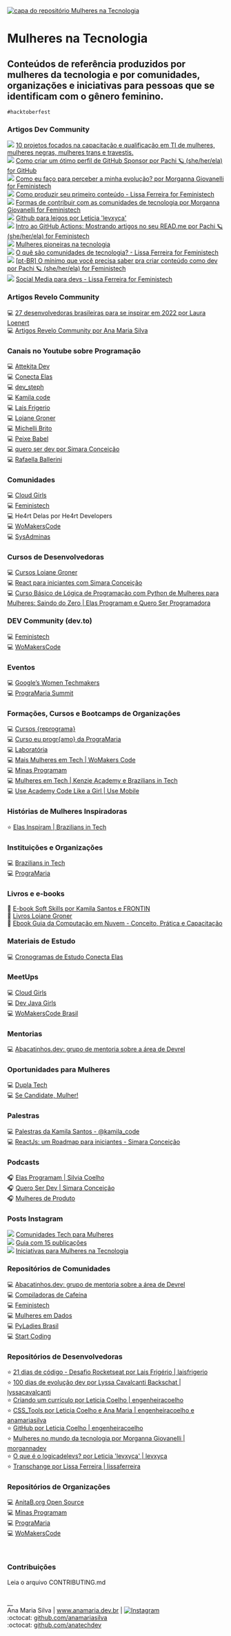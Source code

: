 <a href="https://github.com/anatechdev"><img src="https://www.anamaria.dev.br/github/capa-mulheres-na-tecnologia.png" alt="capa do repositório Mulheres na Tecnologia" title="Repositório Mulheres na Tecnologia"></a>

# Mulheres na Tecnologia

## Conteúdos de referência produzidos por mulheres da tecnologia e por comunidades, organizações e iniciativas para pessoas que se identificam com o gênero feminino.

`#hacktoberfest`

### Artigos Dev Community

<img src="https://img.shields.io/badge/dev.to-0A0A0A?style=plastic&logo=dev.to&logoColor=white"> [10 projetos focados na capacitação e qualificação em TI de mulheres, mulheres negras, mulheres trans e travestis.](https://dev.to/guiadeti/10-projetos-focados-na-capacitacao-e-qualificacao-em-ti-de-mulheres-mulheres-negras-mulheres-trans-e-travestis-11bo) <br>
<img src="https://img.shields.io/badge/dev.to-0A0A0A?style=plastic&logo=dev.to&logoColor=white"> [Como criar um ótimo perfil de GitHub Sponsor por Pachi 🪐 (she/her/ela) for GitHub](https://dev.to/github/como-criar-um-otimo-perfil-de-github-sponsor-21ad) <br>
<img src="https://img.shields.io/badge/dev.to-0A0A0A?style=plastic&logo=dev.to&logoColor=white"> [Como eu faço para perceber a minha evolução? por Morganna Giovanelli for Feministech](https://dev.to/feministech/como-eu-faco-para-perceber-a-minha-evolucao-cob) <br>
<img src="https://img.shields.io/badge/dev.to-0A0A0A?style=plastic&logo=dev.to&logoColor=white"> [Como produzir seu primeiro conteúdo - Lissa Ferreira for Feministech](https://dev.to/feministech/como-produzir-seu-primeiro-conteudo-4lo6) <br>
<img src="https://img.shields.io/badge/dev.to-0A0A0A?style=plastic&logo=dev.to&logoColor=white"> [Formas de contribuir com as comunidades de tecnologia por Morganna Giovanelli for Feministech](https://dev.to/feministech/formas-de-contribuir-com-as-comunidades-de-tecnologia-2mfd) <br>
<img src="https://img.shields.io/badge/dev.to-0A0A0A?style=plastic&logo=dev.to&logoColor=white"> [Github para leigos por Leticia 'levxyca'](https://dev.to/levxyca/pt-br-github-para-leigos-4i7j) <br>
<img src="https://img.shields.io/badge/dev.to-0A0A0A?style=plastic&logo=dev.to&logoColor=white"> [Intro ao GitHub Actions: Mostrando artigos no seu READ.me por Pachi 🪐 (she/her/ela) for Feministech](https://dev.to/github/intro-ao-github-actions-mostrando-artigos-no-seu-readme-5f4a) <br>
<img src="https://img.shields.io/badge/dev.to-0A0A0A?style=plastic&logo=dev.to&logoColor=white"> [Mulheres pioneiras na tecnologia](https://dev.to/feministech/mulheres-pioneiras-na-tecnologia-4a2o) <br>
<img src="https://img.shields.io/badge/dev.to-0A0A0A?style=plastic&logo=dev.to&logoColor=white"> [O quê são comunidades de tecnologia? - Lissa Ferreira for Feministech](https://dev.to/feministech/o-que-sao-comunidades-de-tecnologia-2e22) <br>
<img src="https://img.shields.io/badge/dev.to-0A0A0A?style=plastic&logo=dev.to&logoColor=white"> [[pt-BR] O mínimo que você precisa saber pra criar conteúdo como dev por Pachi 🪐 (she/her/ela) for Feministech](https://dev.to/feministech/o-minimo-que-voce-precisa-saber-pra-criar-conteudo-como-dev-a9) <br>
<img src="https://img.shields.io/badge/dev.to-0A0A0A?style=plastic&logo=dev.to&logoColor=white"> [Social Media para devs - Lissa Ferreira for Feministech](https://dev.to/feministech/social-media-para-devs-3l96) <br>

### Artigos Revelo Community

💻 [27 desenvolvedoras brasileiras para se inspirar em 2022 por Laura Loenert](https://community.revelo.io/27-desenvolvedoras-brasileiras-para-se-inspirar-em-2022/) <br>
💻 [Artigos Revelo Community por Ana Maria Silva](https://community.revelo.com/author/ana/) <br>

### Canais no Youtube sobre Programação

💻 [Attekita Dev](https://www.youtube.com/c/AttekitaDev/videos)<br>
💻 [Conecta Elas](https://www.youtube.com/c/conectaelas) <br>
💻 [dev_steph](https://www.youtube.com/channel/UCpoqCol_xKTzr8IBNMauGsw) <br>
💻 [Kamila code](https://www.youtube.com/c/Kamilacode) <br>
💻 [Lais Frigerio](https://www.youtube.com/user/12345678912345678432) <br>
💻 [Loiane Groner](youtube.com/channel/UCqQn92noBhY9VKQy4xCHPsg) <br>
💻 [Michelli Brito](https://www.youtube.com/c/MichelliBrito/featured)<br>
💻 [Peixe Babel](https://www.youtube.com/c/PeixeBabel/featured)<br>
💻 [quero ser dev por Simara Conceição](https://www.youtube.com/channel/UCGaPf6u8sp-yd5BvOS3du0g)<br>
💻 [Rafaella Ballerini](https://www.youtube.com/c/rafaellaballerini)<br>

### Comunidades

💻 [Cloud Girls](https://www.cloudgirls.com.br/) <br>
💻 [Feministech](https://feministech.github.io/) <br>
💻 He4rt Delas por He4rt Developers <br>
💻 [WoMakersCode](https://womakerscode.org/) <br>
💻 [SysAdminas](https://sysadminas.com.br/)</br>

### Cursos de Desenvolvedoras

💻 [Cursos Loiane Groner](https://loiane.training/) <br>
💻 [React para iniciantes com Simara Conceição](https://queroserdev.com/event) <br>
💻 [Curso Básico de Lógica de Programação com Python de Mulheres para Mulheres: Saindo do Zero | Elas Programam e Quero Ser Programadora](https://www.elasprogramam.com.br/) <br>

### DEV Community (dev.to)

💻 [Feministech](https://dev.to/feministech) <br>
💻 [WoMakersCode](https://dev.to/womakerscode) <br>

### Eventos

💻 [Google’s Women Techmakers](https://www.womentechmakers.com/) <br>
💻 [PrograMaria Summit](https://vamosjuntes.programaria.org/summit2022) <br>

### Formações, Cursos e Bootcamps de Organizações

💻 [Cursos {reprograma}](https://www.reprograma.com.br) <br>
💻 [Curso eu progr{amo} da PrograMaria](https://www.programaria.org/curso-online-euprogramo/) <br>
💻 [Laboratória](https://www.laboratoria.la/br) <br>
💻 [Mais Mulheres em Tech | WoMakers Code](https://maismulheres.tech/) <br>
💻 [Minas Programam](https://minasprogramam.com/) <br>
💻 [Mulheres em Tech | Kenzie Academy e Brazilians in Tech](https://kenzie.com.br/eventos/braziliansintech) <br>
💻 [Use Academy Code Like a Girl | Use Mobile](https://usemobile.com.br/useacademy) <br>

### Histórias de Mulheres Inspiradoras

⭐ [Elas Inspiram | Brazilians in Tech](https://braziliansintech.com/elas/) <br>

### Instituições e Organizações

💻 [Brazilians in Tech](https://braziliansintech.com/) <br>
💻 [PrograMaria](https://www.programaria.org/) <br>

### Livros e e-books

📘 [E-book Soft Skills por Kamila Santos e FRONTIN](https://conteudo.frontinsampa.com.br/ebook-soft-skills) <br>
📘 [Livros Loiane Groner](https://www.packtpub.com/authors/loiane-groner) <br>
📘 [Ebook Guia da Computação em Nuvem - Conceito, Prática e Capacitação](https://leanpub.com/guia-da-computacao-em-nuvem/)</br>

### Materiais de Estudo

💻 [Cronogramas de Estudo Conecta Elas](https://www.anamaria.dev.br/parcerias/conecta_elas/conecta_elas.html)

### MeetUps

💻 [Cloud Girls](https://www.meetup.com/pt-BR/cloudgirls/) <br>
💻 [Dev Java Girls](https://www.meetup.com/pt-BR/devs-java-girl/) <br>
💻 [WoMakersCode Brasil](https://www.meetup.com/pt-BR/WoMakersCode/) <br>

### Mentorias

💻 [Abacatinhos.dev: grupo de mentoria sobre a área de Devrel](https://github.com/Abacatinhos) <br>

### Oportunidades para Mulheres

💻 [Dupla Tech](https://duplatech.com/) <br>
💻 [Se Candidate, Mulher!](https://secandidatemulher.com.br/) <br>

### Palestras

💻 [Palestras da Kamila Santos - @kamila_code](https://speakerdeck.com/kamilahsantos) <br>
💻 [ReactJs: um Roadmap para iniciantes - Simara Conceição](https://www.youtube.com/watch?v=pxOMUMQEy-Y) <br>

### Podcasts

🎧 [Elas Programam | Silvia Coelho](https://open.spotify.com/show/1Ay5y5TFWQPq3Pw2Xy209U) <br>
🎧 [Quero Ser Dev | Simara Conceição](https://open.spotify.com/show/59vCz4TY6tPHXW26qJknh3) <br>
🎧 [Mulheres de Produto](https://open.spotify.com/show/1rfUWxL2Ia7kA343ClLya1) <br>

### Posts Instagram

<img src="https://img.shields.io/badge/Instagram-E4405F?style=plastic&logo=instagram&logoColor=white&color=blue"> [Comunidades Tech para Mulheres](https://www.instagram.com/p/ChF44dNjqEV/) <br>
<img src="https://img.shields.io/badge/Instagram-E4405F?style=plastic&logo=instagram&logoColor=white&color=blue"> [Guia com 15 publicações](https://www.instagram.com/ana.tech.dev/guide/mulheres-tech/17876754038533045/) <br>
<img src="https://img.shields.io/badge/Instagram-E4405F?style=plastic&logo=instagram&logoColor=white&color=blue"> [Iniciativas para Mulheres na Tecnologia](https://www.instagram.com/p/CjLsy0OO-LV/) <br>

### Repositórios de Comunidades

💻 [Abacatinhos.dev: grupo de mentoria sobre a área de Devrel](https://github.com/Abacatinhos) <br>
💻 [Compiladoras de Cafeína](https://github.com/compiladoras) <br>
💻 [Feministech](https://github.com/feministech) <br>
💻 [Mulheres em Dados](https://github.com/mulheresemdados) <br>
💻 [PyLadies Brasil](https://github.com/pyladies-brazil) <br>
💻 [Start Coding](https://github.com/startcodingstaff) <br>

### Repositórios de Desenvolvedoras

⭐ [21 dias de código - Desafio Rocketseat por Lais Frigério | laisfrigerio](https://github.com/laisfrigerio/21-dias-de-codigo-rocketseat) <br>
⭐ [100 dias de evolução dev por Lyssa Cavalcanti Backschat | lyssacavalcanti](https://github.com/lyssacavalcanti/100DiasEvolucaoDev) <br>
⭐ [Criando um currículo por Leticia Coelho | engenheiracoelho](https://github.com/engenheiracoelho/curriculo) <br>
⭐ [CSS_Tools por Leticia Coelho e Ana Maria | engenheiracoelho e anamariasilva](https://github.com/engenheiracoelho/CSS_tools) <br>
⭐ [GitHub por Leticia Coelho | engenheiracoelho](https://github.com/engenheiracoelho/github) <br>
⭐ [Mulheres no mundo da tecnologia por Morganna Giovanelli | morgannadev](https://github.com/morgannadev/mulherestecnologia) <br>
⭐ [O que é o logicadelevs? por Leticia 'levxyca' | levxyca](https://github.com/levxyca/logicadelevs) <br>
⭐ [Transchange por Lissa Ferreira | lissaferreira](https://github.com/lissaferreira/transchange) <br>

### Repositórios de Organizações

💻 [AnitaB.org Open Source](https://github.com/anitab-org) <br>
💻 [Minas Programam](https://github.com/minasprogramam) <br>
💻 [PrograMaria](https://github.com/programaria) <br>
💻 [WoMakersCode](https://github.com/WoMakersCode) <br>

<br>

### Contribuições

Leia o arquivo CONTRIBUTING.md

<br>
__<br>
Ana Maria Silva | <a href="https://www.anamaria.dev.br" target="_blank">www.anamaria.dev.br</a> | <a href="https://www.instagram.com/ana.tech.dev/"><img alt="Instagram" src="https://img.shields.io/badge/ana.tech.dev-%23E4405F.svg?style=plastic&logo=Instagram&logoColor=white&color=blue"/></a><br>
:octocat: <a href="https://github.com/anamariasilva" target="_blank">github.com/anamariasilva</a><br>
:octocat: <a href="https://github.com/anatechdev" target="_blank">github.com/anatechdev</a><br>
